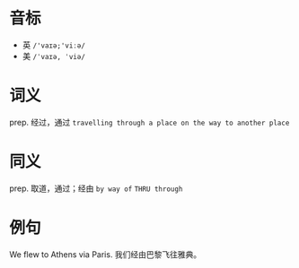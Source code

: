 # 音标

- 英 `/'vaɪə;'viːə/`
- 美 `/ˈvaɪə, ˈviə/`

# 词义

prep. 经过，通过
`travelling through a place on the way to another place`

# 同义

prep. 取道，通过；经由
`by way of` `THRU through`

# 例句

We flew to Athens via Paris.
我们经由巴黎飞往雅典。


